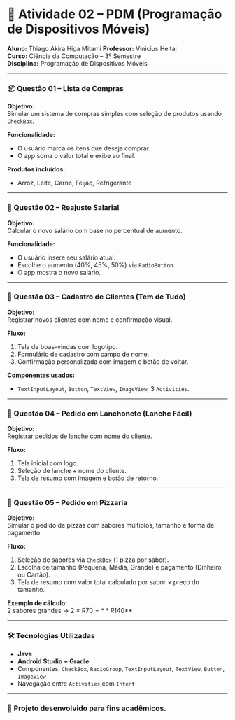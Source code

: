 # 📱 Atividade 02 – PDM (Programação de Dispositivos Móveis)

**Aluno:** Thiago Akira Higa Mitami 
**Professor:** Vinicius Heltai  
**Curso:** Ciência da Computação – 3º Semestre  
**Disciplina:** Programação de Dispositivos Móveis

---

### 📦 Questão 01 – Lista de Compras

**Objetivo:**  
Simular um sistema de compras simples com seleção de produtos usando `CheckBox`.

**Funcionalidade:**  
- O usuário marca os itens que deseja comprar.
- O app soma o valor total e exibe ao final.

**Produtos incluídos:**
- Arroz, Leite, Carne, Feijão, Refrigerante

---

### 💸 Questão 02 – Reajuste Salarial

**Objetivo:**  
Calcular o novo salário com base no percentual de aumento.

**Funcionalidade:**  
- O usuário insere seu salário atual.
- Escolhe o aumento (40%, 45%, 50%) via `RadioButton`.
- O app mostra o novo salário.

---

### 👤 Questão 03 – Cadastro de Clientes (Tem de Tudo)

**Objetivo:**  
Registrar novos clientes com nome e confirmação visual.

**Fluxo:**
1. Tela de boas-vindas com logotipo.
2. Formulário de cadastro com campo de nome.
3. Confirmação personalizada com imagem e botão de voltar.

**Componentes usados:**
- `TextInputLayout`, `Button`, `TextView`, `ImageView`, 3 `Activities`.

---

### 🍔 Questão 04 – Pedido em Lanchonete (Lanche Fácil)

**Objetivo:**  
Registrar pedidos de lanche com nome do cliente.

**Fluxo:**
1. Tela inicial com logo.
2. Seleção de lanche + nome do cliente.
3. Tela de resumo com imagem e botão de retorno.

---

### 🍕 Questão 05 – Pedido em Pizzaria

**Objetivo:**  
Simular o pedido de pizzas com sabores múltiplos, tamanho e forma de pagamento.

**Fluxo:**
1. Seleção de sabores via `CheckBox` (1 pizza por sabor).
2. Escolha de tamanho (Pequena, Média, Grande) e pagamento (Dinheiro ou Cartão).
3. Tela de resumo com valor total calculado por sabor × preço do tamanho.

**Exemplo de cálculo:**  
2 sabores grandes → 2 × R$70 = **R$140**

---

### 🛠️ Tecnologias Utilizadas
- **Java**
- **Android Studio + Gradle**
- Componentes: `CheckBox`, `RadioGroup`, `TextInputLayout`, `TextView`, `Button`, `ImageView`
- Navegação entre `Activities` com `Intent`

---

### 🚀 Projeto desenvolvido para fins acadêmicos.
